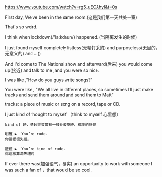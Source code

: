 

https://www.youtube.com/watch?v=rg5_uECAhyI&t=0s

First day, We've been in the same room.(这是我们第一天共处一室)

That's so weird.

I think when lockdown(/'la:kdaun/) happened. (当隔离发生的时候)

I just found myself completely listless(无精打采的) and purposeless(无目的，无意义的) and ...()

And I'd come to The National show and afterward(后来) you would come up(接近)  and talk to me ,and you were so nice.

I was like ,"How do you guys write songs?"  



You were like , "We all live in different places, so sometimes I'll just make tracks and send them around and send them to Matt"

tracks: a piece of music or song on a record, tape or CD.

I just kind of thought to myself （think to myself 心里想）



``` 
kind of 時，聽起來會帶有一種比較籠統、模糊的感覺

明確 ▶️  You’re rude.
你這樣很失禮。

籠統 ▶️  You’re kind of rude.
你這樣算滿失禮的
```

If ever there was(加强语气，确实) an opportunity to work with someone  I  was such a fan of ，that would be so cool.





